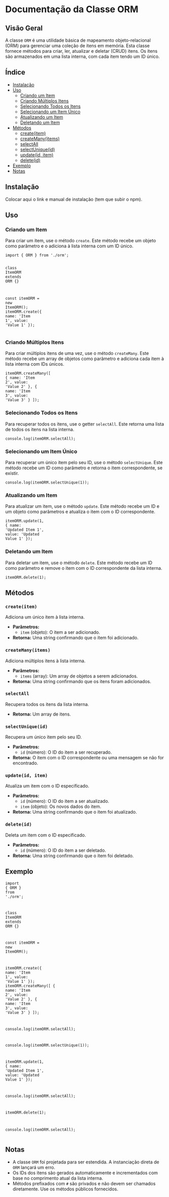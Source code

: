 <div class="markdown prose w-full break-words dark:prose-invert dark"><h1>Documentação da Classe ORM</h1><h2>Visão Geral</h2><p>A classe <code>ORM</code> é uma utilidade básica de mapeamento objeto-relacional (ORM) para gerenciar uma coleção de itens em memória. Esta classe fornece métodos para criar, ler, atualizar e deletar (CRUD) itens. Os itens são armazenados em uma lista interna, com cada item tendo um ID único.</p><h2>Índice</h2><ul><li><a rel="noreferrer" href="#instala%C3%A7%C3%A3o">Instalação</a></li><li><a rel="noreferrer" href="#uso">Uso</a><ul><li><a rel="noreferrer" href="#criando-um-item">Criando um Item</a></li><li><a rel="noreferrer" href="#criando-m%C3%BAltiplos-itens">Criando Múltiplos Itens</a></li><li><a rel="noreferrer" href="#selecionando-todos-os-itens">Selecionando Todos os Itens</a></li><li><a rel="noreferrer" href="#selecionando-um-item-%C3%BAnico">Selecionando um Item Único</a></li><li><a rel="noreferrer" href="#atualizando-um-item">Atualizando um Item</a></li><li><a rel="noreferrer" href="#deletando-um-item">Deletando um Item</a></li></ul></li><li><a rel="noreferrer" href="#m%C3%A9todos">Métodos</a><ul><li><a rel="noreferrer" href="#createitem">create(item)</a></li><li><a rel="noreferrer" href="#createmanyitems">createMany(items)</a></li><li><a rel="noreferrer" href="#selectall">selectAll</a></li><li><a rel="noreferrer" href="#selectuniqueid">selectUnique(id)</a></li><li><a rel="noreferrer" href="#updateid-item">update(id, item)</a></li><li><a rel="noreferrer" href="#deleteid">delete(id)</a></li></ul></li><li><a rel="noreferrer" href="#exemplo">Exemplo</a></li><li><a rel="noreferrer" href="#notas">Notas</a></li></ul><h2>Instalação</h2><p>Colocar aqui o link e manual de instalação (tem que subir o npm).</p><h2>Uso</h2><h3>Criando um Item</h3><p>Para criar um item, use o método <code>create</code>. Este método recebe um objeto como parâmetro e o adiciona à lista interna com um ID único.</p><pre><div class="dark bg-gray-950 rounded-md border-[0.5px] border-token-border-medium"><div class="flex items-center relative text-token-text-secondary bg-token-main-surface-secondary px-4 py-2 text-xs font-sans justify-between rounded-t-md"><div class="flex items-center"><span class="" data-state="closed"></span></div></div><div class="overflow-y-auto p-4" dir="ltr"><code class="!whitespace-pre hljs language-javascript"><span class="hljs-keyword">import</span> { <span class="hljs-variable constant_">ORM</span> } <span class="hljs-keyword">from</span> <span class="hljs-string">'./orm'</span>;

<span class="hljs-keyword">class</span> <span class="hljs-title class_">ItemORM</span> <span class="hljs-keyword">extends</span> <span class="hljs-title class_ inherited__">ORM</span> {}

<span class="hljs-keyword">const</span> itemORM = <span class="hljs-keyword">new</span> <span class="hljs-title class_">ItemORM</span>();
itemORM.<span class="hljs-title function_">create</span>({ <span class="hljs-attr">name</span>: <span class="hljs-string">'Item 1'</span>, <span class="hljs-attr">value</span>: <span class="hljs-string">'Value 1'</span> });
</code></div></div></pre><h3>Criando Múltiplos Itens</h3><p>Para criar múltiplos itens de uma vez, use o método <code>createMany</code>. Este método recebe um array de objetos como parâmetro e adiciona cada item à lista interna com IDs únicos.</p><pre><div class="dark bg-gray-950 rounded-md border-[0.5px] border-token-border-medium"><div class="flex items-center relative text-token-text-secondary bg-token-main-surface-secondary px-4 py-2 text-xs font-sans justify-between rounded-t-md"><div class="flex items-center"><span class="" data-state="closed"></span></div></div><div class="overflow-y-auto p-4" dir="ltr"><code class="!whitespace-pre hljs language-javascript">itemORM.<span class="hljs-title function_">createMany</span>([
{ <span class="hljs-attr">name</span>: <span class="hljs-string">'Item 2'</span>, <span class="hljs-attr">value</span>: <span class="hljs-string">'Value 2'</span> },
{ <span class="hljs-attr">name</span>: <span class="hljs-string">'Item 3'</span>, <span class="hljs-attr">value</span>: <span class="hljs-string">'Value 3'</span> }
]);
</code></div></div></pre><h3>Selecionando Todos os Itens</h3><p>Para recuperar todos os itens, use o getter <code>selectAll</code>. Este retorna uma lista de todos os itens na lista interna.</p><pre><div class="dark bg-gray-950 rounded-md border-[0.5px] border-token-border-medium"><div class="flex items-center relative text-token-text-secondary bg-token-main-surface-secondary px-4 py-2 text-xs font-sans justify-between rounded-t-md"><div class="flex items-center"><span class="" data-state="closed"></span></div></div><div class="overflow-y-auto p-4" dir="ltr"><code class="!whitespace-pre hljs language-javascript"><span class="hljs-variable language_">console</span>.<span class="hljs-title function_">log</span>(itemORM.<span class="hljs-property">selectAll</span>);
</code></div></div></pre><h3>Selecionando um Item Único</h3><p>Para recuperar um único item pelo seu ID, use o método <code>selectUnique</code>. Este método recebe um ID como parâmetro e retorna o item correspondente, se existir.</p><pre><div class="dark bg-gray-950 rounded-md border-[0.5px] border-token-border-medium"><div class="flex items-center relative text-token-text-secondary bg-token-main-surface-secondary px-4 py-2 text-xs font-sans justify-between rounded-t-md"><div class="flex items-center"><span class="" data-state="closed"></span></div></div><div class="overflow-y-auto p-4" dir="ltr"><code class="!whitespace-pre hljs language-javascript"><span class="hljs-variable language_">console</span>.<span class="hljs-title function_">log</span>(itemORM.<span class="hljs-title function_">selectUnique</span>(<span class="hljs-number">1</span>));
</code></div></div></pre><h3>Atualizando um Item</h3><p>Para atualizar um item, use o método <code>update</code>. Este método recebe um ID e um objeto como parâmetros e atualiza o item com o ID correspondente.</p><pre><div class="dark bg-gray-950 rounded-md border-[0.5px] border-token-border-medium"><div class="flex items-center relative text-token-text-secondary bg-token-main-surface-secondary px-4 py-2 text-xs font-sans justify-between rounded-t-md"><div class="flex items-center"><span class="" data-state="closed"></span></div></div><div class="overflow-y-auto p-4" dir="ltr"><code class="!whitespace-pre hljs language-javascript">itemORM.<span class="hljs-title function_">update</span>(<span class="hljs-number">1</span>, { <span class="hljs-attr">name</span>: <span class="hljs-string">'Updated Item 1'</span>, <span class="hljs-attr">value</span>: <span class="hljs-string">'Updated Value 1'</span> });
</code></div></div></pre><h3>Deletando um Item</h3><p>Para deletar um item, use o método <code>delete</code>. Este método recebe um ID como parâmetro e remove o item com o ID correspondente da lista interna.</p><pre><div class="dark bg-gray-950 rounded-md border-[0.5px] border-token-border-medium"><div class="flex items-center relative text-token-text-secondary bg-token-main-surface-secondary px-4 py-2 text-xs font-sans justify-between rounded-t-md"><div class="flex items-center"><span class="" data-state="closed"></span></div></div><div class="overflow-y-auto p-4" dir="ltr"><code class="!whitespace-pre hljs language-javascript">itemORM.<span class="hljs-title function_">delete</span>(<span class="hljs-number">1</span>);
</code></div></div></pre><h2>Métodos</h2><h3><code>create(item)</code></h3><p>Adiciona um único item à lista interna.</p><ul><li><strong>Parâmetros:</strong><ul><li><code>item</code> (objeto): O item a ser adicionado.</li></ul></li><li><strong>Retorna:</strong> Uma string confirmando que o item foi adicionado.</li></ul><h3><code>createMany(items)</code></h3><p>Adiciona múltiplos itens à lista interna.</p><ul><li><strong>Parâmetros:</strong><ul><li><code>items</code> (array): Um array de objetos a serem adicionados.</li></ul></li><li><strong>Retorna:</strong> Uma string confirmando que os itens foram adicionados.</li></ul><h3><code>selectAll</code></h3><p>Recupera todos os itens da lista interna.</p><ul><li><strong>Retorna:</strong> Um array de itens.</li></ul><h3><code>selectUnique(id)</code></h3><p>Recupera um único item pelo seu ID.</p><ul><li><strong>Parâmetros:</strong><ul><li><code>id</code> (número): O ID do item a ser recuperado.</li></ul></li><li><strong>Retorna:</strong> O item com o ID correspondente ou uma mensagem se não for encontrado.</li></ul><h3><code>update(id, item)</code></h3><p>Atualiza um item com o ID especificado.</p><ul><li><strong>Parâmetros:</strong><ul><li><code>id</code> (número): O ID do item a ser atualizado.</li><li><code>item</code> (objeto): Os novos dados do item.</li></ul></li><li><strong>Retorna:</strong> Uma string confirmando que o item foi atualizado.</li></ul><h3><code>delete(id)</code></h3><p>Deleta um item com o ID especificado.</p><ul><li><strong>Parâmetros:</strong><ul><li><code>id</code> (número): O ID do item a ser deletado.</li></ul></li><li><strong>Retorna:</strong> Uma string confirmando que o item foi deletado.</li></ul><h2>Exemplo</h2><pre><div class="dark bg-gray-950 rounded-md border-[0.5px] border-token-border-medium"><div class="flex items-center relative text-token-text-secondary bg-token-main-surface-secondary px-4 py-2 text-xs font-sans justify-between rounded-t-md"><div class="flex items-center"><span class="" data-state="closed"></span></div></div><div class="overflow-y-auto p-4" dir="ltr"><code class="!whitespace-pre hljs language-javascript"><span class="hljs-keyword">import</span> { <span class="hljs-variable constant_">ORM</span> } <span class="hljs-keyword">from</span> <span class="hljs-string">'./orm'</span>;

<span class="hljs-keyword">class</span> <span class="hljs-title class_">ItemORM</span> <span class="hljs-keyword">extends</span> <span class="hljs-title class_ inherited__">ORM</span> {}

<span class="hljs-keyword">const</span> itemORM = <span class="hljs-keyword">new</span> <span class="hljs-title class_">ItemORM</span>();

itemORM.<span class="hljs-title function_">create</span>({ <span class="hljs-attr">name</span>: <span class="hljs-string">'Item 1'</span>, <span class="hljs-attr">value</span>: <span class="hljs-string">'Value 1'</span> });
itemORM.<span class="hljs-title function_">createMany</span>([
{ <span class="hljs-attr">name</span>: <span class="hljs-string">'Item 2'</span>, <span class="hljs-attr">value</span>: <span class="hljs-string">'Value 2'</span> },
{ <span class="hljs-attr">name</span>: <span class="hljs-string">'Item 3'</span>, <span class="hljs-attr">value</span>: <span class="hljs-string">'Value 3'</span> }
]);

<span class="hljs-variable language_">console</span>.<span class="hljs-title function_">log</span>(itemORM.<span class="hljs-property">selectAll</span>);

<span class="hljs-variable language_">console</span>.<span class="hljs-title function_">log</span>(itemORM.<span class="hljs-title function_">selectUnique</span>(<span class="hljs-number">1</span>));

itemORM.<span class="hljs-title function_">update</span>(<span class="hljs-number">1</span>, { <span class="hljs-attr">name</span>: <span class="hljs-string">'Updated Item 1'</span>, <span class="hljs-attr">value</span>: <span class="hljs-string">'Updated Value 1'</span> });

<span class="hljs-variable language_">console</span>.<span class="hljs-title function_">log</span>(itemORM.<span class="hljs-property">selectAll</span>);

itemORM.<span class="hljs-title function_">delete</span>(<span class="hljs-number">1</span>);

<span class="hljs-variable language_">console</span>.<span class="hljs-title function_">log</span>(itemORM.<span class="hljs-property">selectAll</span>);
</code></div></div></pre><h2>Notas</h2><ul><li>A classe <code>ORM</code> foi projetada para ser estendida. A instanciação direta de <code>ORM</code> lançará um erro.</li><li>Os IDs dos itens são gerados automaticamente e incrementados com base no comprimento atual da lista interna.</li><li>Métodos prefixados com <code>#</code> são privados e não devem ser chamados diretamente. Use os métodos públicos fornecidos.</li></ul></div>
